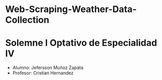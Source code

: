 # Web-Scraping-Weather-Data-Collection

# Solemne I Optativo de Especialidad IV

- Alumno: Jefersson Muñoz Zapata
- Profesor: Cristian Hernandez
